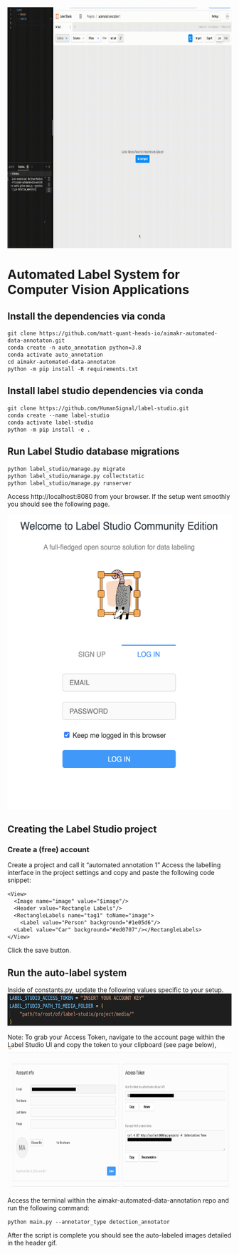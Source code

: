 <img src="docs/media/auto_annotation_demo.gif" width="960" height="540" />

# Automated Label System for Computer Vision Applications

## Install the dependencies via conda
```
git clone https://github.com/matt-quant-heads-io/aimakr-automated-data-annotaton.git
conda create -n auto_annotation python=3.8
conda activate auto_annotation
cd aimakr-automated-data-annotaton
python -m pip install -R requirements.txt
```
## Install label studio dependencies via conda
```
git clone https://github.com/HumanSignal/label-studio.git
conda create --name label-studio
conda activate label-studio
python -m pip install -e .
```

## Run Label Studio database migrations
```
python label_studio/manage.py migrate
python label_studio/manage.py collectstatic
python label_studio/manage.py runserver
```

Access http://localhost:8080 from your browser. If the setup went smoothly you should see the following page.

<img src="docs/media/create_acct_screen.png" width="538" height="662" />


## Creating the Label Studio project
### Create a (free) account
Create a project and call it “automated annotation 1”
Access the labelling interface in the project settings and copy and paste the following code snippet:
```
<View>
  <Image name="image" value="$image"/>
  <Header value="Rectangle Labels"/>
  <RectangleLabels name="tag1" toName="image">
    <Label value="Person" background="#1e05d6"/>
  <Label value="Car" background="#ed0707"/></RectangleLabels>
</View>
```

Click the save button.

## Run the auto-label system
Inside of constants.py, update the following values specific to your setup. 
<img src="docs/media/input_ls_env_vars.png" width="638" height="72" />

Note: To grab your Access Token, navigate to the account page within the Label Studio UI and copy the token to your clipboard (see page below),
<img src="docs/media/example_ls_account_token.jpeg" width="861" height="315" />



Access the terminal within the aimakr-automated-data-annotation repo and run the following command:
```
python main.py --annotator_type detection_annotator
```

After the script is complete you should see the auto-labeled images detailed in the header gif.




